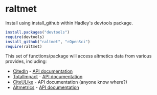 # raltmet #

Install using install_github within Hadley's devtools package.

```R
install.packages("devtools")
require(devtools)
install_github("raltmet", "rOpenSci")
require(raltmet)
```

This set of functions/package will access altmetics data from various provides, including:

* [CitedIn](http://citedin.org/) - [API documentation](http://citedin.org/)
* [TotalImpact](http://totalimpact.org/) - [API documentation](http://total-impact.org/about#toc_2_16)
* [CiteULike](http://www.citeulike.org/) - API documentation (anyone know where?)
* [Altmetrics](http://www.altmetric.com/index.php) - [API documentation](http://api.altmetric.com/)